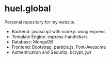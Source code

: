 # huel.global

Personal repository for my website.
- Backend: javascript with node.js using express
- Template Engine: express-handlebars
- Database: MongoDB
- Frontend: Bootstrap, particle.js, Font-Awesome
- Authentication and Security: bcrypt, jwt
